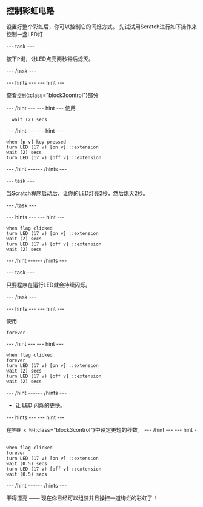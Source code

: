 ## 控制彩虹电路

设置好整个彩虹后，你可以控制它的闪烁方式。 先试试用Scratch进行如下操作来控制一盏LED灯

--- task ---

按下<kbd>P</kbd>键，让LED点亮两秒钟后熄灭。 

--- /task ---

--- hints ---
--- hint ---

查看`控制`{:class="block3control"}部分 

--- /hint ---
--- hint ---
使用

```blocks3
  wait (2) secs
```

--- /hint --- --- hint ---

```blocks3
when [p v] key pressed
turn LED (17 v) [on v] ::extension
wait (2) secs
turn LED (17 v) [off v] ::extension
```

--- /hint ------ /hints ---

--- task ---

当Scratch程序启动后，让你的LED灯亮2秒，然后熄灭2秒。 

--- /task ---

--- hints ---
--- hint ---

```blocks3
when flag clicked
turn LED (17 v) [on v] ::extension
wait (2) secs
turn LED (17 v) [off v] ::extension
wait (2) secs
```

--- /hint ------ /hints ---

--- task ---

只要程序在运行LED就会持续闪烁。 

--- /task ---

--- hints ---
--- hint ---

使用

```blocks3
forever
```

--- /hint --- --- hint ---

```blocks3
when flag clicked
forever
turn LED (17 v) [on v] ::extension
wait (2) secs
turn LED (17 v) [off v] ::extension
wait (2) secs
```

--- /hint ------ /hints ---

+ 让 LED 闪烁的更快。

--- hints ---
--- hint ---

 在`等待 x 秒`{:class="block3control"}中设定更短的秒数。
--- /hint ---
--- hint ---

```blocks3
when flag clicked
forever
turn LED (17 v) [on v] ::extension
wait (0.5) secs
turn LED (17 v) [off v] ::extension
wait (0.5) secs
```

--- /hint ------ /hints ---

干得漂亮 —— 现在你已经可以组装并且操控一道绚烂的彩虹了！